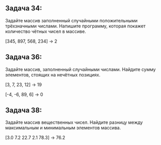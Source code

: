 ## Задача 34: 
Задайте массив заполненный случайными положительными трёхзначными числами. Напишите программу, которая покажет количество чётных чисел в массиве. 

[345, 897, 568, 234] -> 2

## Задача 36: 
Задайте массив, заполненный случайными числами. Найдите сумму элементов, стоящих на нечётных позициях.

[3, 7, 23, 12] -> 19

[-4, -6, 89, 6] -> 0

## Задача 38: 
Задайте массив вещественных чисел. Найдите разницу между максимальным и минимальным элементов массива. 

[3.0 7.2 22.7 2.1 78.3] -> 76.2